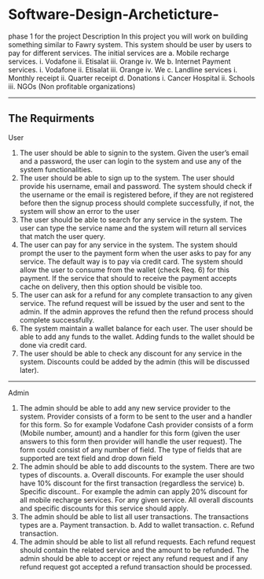 # Software-Design-Archeticture-
phase 1 for the project 
Description
In this project you will work on building something similar to Fawry system. This system should 
be user by users to pay for different services. The initial services are
a. Mobile recharge services.
i. Vodafone
ii. Etisalat
iii. Orange
iv. We
b. Internet Payment services.
i. Vodafone
ii. Etisalat
iii. Orange
iv. We
c. Landline services
i. Monthly receipt
ii. Quarter receipt
d. Donations
i. Cancer Hospital
ii. Schools
iii. NGOs (Non profitable organizations)
*************************************************************************************************************
The Requirments 
----------------
User 
1. The user should be able to signin to the system. Given the user’s email and a password, 
the user can login to the system and use any of the system functionalities.
2. The user should be able to sign up to the system. The user should provide his 
username, email and password. The system should check if the username or the email 
is registered before, if they are not registered before then the signup process should 
complete successfully, if not, the system will show an error to the user
3. The user should be able to search for any service in the system. The user can type the 
service name and the system will return all services that match the user query.
4. The user can pay for any service in the system. The system should prompt the user to 
the payment form when the user asks to pay for any service. The default way is to pay 
via credit card. The system should allow the user to consume from the wallet (check 
Req. 6) for this payment. If the service that should to receive the payment accepts cache 
on delivery, then this option should be visible too.
5. The user can ask for a refund for any complete transaction to any given service. The 
refund request will be issued by the user and sent to the admin. If the admin approves 
the refund then the refund process should complete successfully. 
6. The system maintain a wallet balance for each user. The user should be able to add any 
funds to the wallet. Adding funds to the wallet should be done via credit card.
7. The user should be able to check any discount for any service in the system. Discounts 
could be added by the admin (this will be discussed later).
----------------------------------------------------------------------
Admin
1. The admin should be able to add any new service provider to the system. Provider 
consists of a form to be sent to the user and a handler for this form. So for example 
Vodafone Cash provider consists of a form (Mobile number, amount) and a handler for 
this form (given the user answers to this form then provider will handle the user request). 
The form could consist of any number of field. The type of fields that are supported are 
text field and drop down field
2. The admin should be able to add discounts to the system. There are two types of 
discounts.
a. Overall discounts. For example the user should have 10% discount for the first 
transaction (regardless the service)
b. Specific discount.. For example the admin can apply 20% discount for all mobile 
recharge services.
For any given service. All overall discounts and specific discounts for this service should 
apply.
3. The admin should be able to list all user transactions. The transactions types are
a. Payment transaction.
b. Add to wallet transaction.
c. Refund transaction. 
4. The admin should be able to list all refund requests. Each refund request should contain 
the related service and the amount to be refunded. The admin should be able to accept 
or reject any refund request and if any refund request got accepted a refund transaction 
should be processed.
